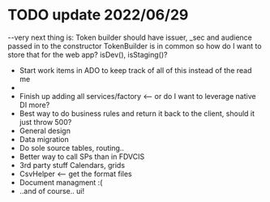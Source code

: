 # TODO  update 2022/06/29 
--very next thing is: Token builder should have issuer, _sec and audience passed in to the constructor
TokenBuilder is in common so how do I want to store that for the web app? isDev(), isStaging()? 


- Start work items in ADO to keep track of all of this instead of the read me
-  
- Finish up adding all services/factory <-- or do I want to leverage native DI more?
- Best way to do business rules and return it back to the client, should it just throw 500?
- General design
- Data migration
- Do sole source tables, routing.. 
- Better way to call SPs than in FDVCIS
- 3rd party stuff Calendars, grids
- CsvHelper <-- get the format files
- Document managment :( 
- ..and of course.. ui!